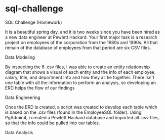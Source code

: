 # sql-challenge
SQL Challenge (Homework)

It is a beautiful spring day, and it is two weeks since you have been hired as a new data engineer at Pewlett Hackard. Your first major task is a research project on employees of the corporation from the 1980s and 1990s. All that remain of the database of employees from that period are six CSV files.

Data Modeling

By inspecting the 6 .csv files, I was able to create an entity relationship diagram that shows a visual of each entity and the info of each employee, salary, title, and department info and how they all tie together. There isn't one table with all the information to perform an analysis, so developing an ERD helps the flow of our findings

Data Engineering

Once the ERD is created, a script was created to develop each table which is based on the .csv files (found in the EmployeeSQL folder). Using PgAdmin4, i created a Pewlett Hackard database and imported all .csv files, so that the info could be pulled into our tables.

Data Analysis
